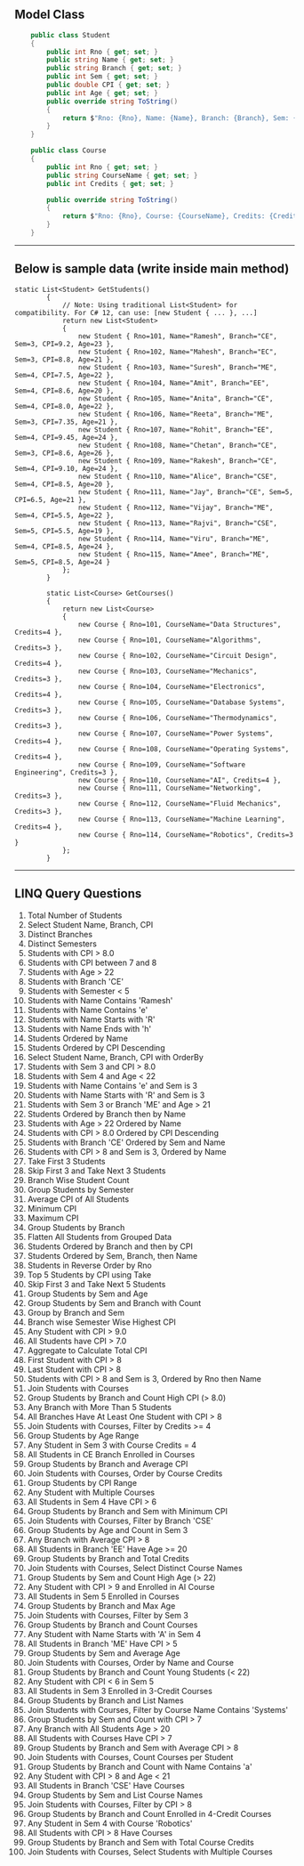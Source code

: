 ## Model Class
```csharp
    public class Student
    {
        public int Rno { get; set; }
        public string Name { get; set; }
        public string Branch { get; set; }
        public int Sem { get; set; }
        public double CPI { get; set; }
        public int Age { get; set; }
        public override string ToString()
        {
            return $"Rno: {Rno}, Name: {Name}, Branch: {Branch}, Sem: {Sem}, CPI: {CPI}, Age: {Age}";
        }
    }

    public class Course
    {
        public int Rno { get; set; }
        public string CourseName { get; set; }
        public int Credits { get; set; }

        public override string ToString()
        {
            return $"Rno: {Rno}, Course: {CourseName}, Credits: {Credits}";
        }
    }
```
---
## Below is sample data (write inside main method)
```csahrp
static List<Student> GetStudents()
        {
            // Note: Using traditional List<Student> for compatibility. For C# 12, can use: [new Student { ... }, ...]
            return new List<Student>
            {
                new Student { Rno=101, Name="Ramesh", Branch="CE", Sem=3, CPI=9.2, Age=23 },
                new Student { Rno=102, Name="Mahesh", Branch="EC", Sem=3, CPI=8.8, Age=21 },
                new Student { Rno=103, Name="Suresh", Branch="ME", Sem=4, CPI=7.5, Age=22 },
                new Student { Rno=104, Name="Amit", Branch="EE", Sem=4, CPI=8.6, Age=20 },
                new Student { Rno=105, Name="Anita", Branch="CE", Sem=4, CPI=8.0, Age=22 },
                new Student { Rno=106, Name="Reeta", Branch="ME", Sem=3, CPI=7.35, Age=21 },
                new Student { Rno=107, Name="Rohit", Branch="EE", Sem=4, CPI=9.45, Age=24 },
                new Student { Rno=108, Name="Chetan", Branch="CE", Sem=3, CPI=8.6, Age=26 },
                new Student { Rno=109, Name="Rakesh", Branch="CE", Sem=4, CPI=9.10, Age=24 },
                new Student { Rno=110, Name="Alice", Branch="CSE", Sem=4, CPI=8.5, Age=20 },
                new Student { Rno=111, Name="Jay", Branch="CE", Sem=5, CPI=6.5, Age=21 },
                new Student { Rno=112, Name="Vijay", Branch="ME", Sem=4, CPI=5.5, Age=22 },
                new Student { Rno=113, Name="Rajvi", Branch="CSE", Sem=5, CPI=5.5, Age=19 },
                new Student { Rno=114, Name="Viru", Branch="ME", Sem=4, CPI=8.5, Age=24 },
                new Student { Rno=115, Name="Amee", Branch="ME", Sem=5, CPI=8.5, Age=24 }
            };
        }

        static List<Course> GetCourses()
        {
            return new List<Course>
            {
                new Course { Rno=101, CourseName="Data Structures", Credits=4 },
                new Course { Rno=101, CourseName="Algorithms", Credits=3 },
                new Course { Rno=102, CourseName="Circuit Design", Credits=4 },
                new Course { Rno=103, CourseName="Mechanics", Credits=3 },
                new Course { Rno=104, CourseName="Electronics", Credits=4 },
                new Course { Rno=105, CourseName="Database Systems", Credits=3 },
                new Course { Rno=106, CourseName="Thermodynamics", Credits=3 },
                new Course { Rno=107, CourseName="Power Systems", Credits=4 },
                new Course { Rno=108, CourseName="Operating Systems", Credits=4 },
                new Course { Rno=109, CourseName="Software Engineering", Credits=3 },
                new Course { Rno=110, CourseName="AI", Credits=4 },
                new Course { Rno=111, CourseName="Networking", Credits=3 },
                new Course { Rno=112, CourseName="Fluid Mechanics", Credits=3 },
                new Course { Rno=113, CourseName="Machine Learning", Credits=4 },
                new Course { Rno=114, CourseName="Robotics", Credits=3 }
            };
        }

```
---

## LINQ Query Questions

1. Total Number of Students
2. Select Student Name, Branch, CPI
3. Distinct Branches
4. Distinct Semesters
5. Students with CPI > 8.0
6. Students with CPI between 7 and 8
7. Students with Age > 22
8. Students with Branch 'CE'
9. Students with Semester < 5
10. Students with Name Contains 'Ramesh'
11. Students with Name Contains 'e'
12. Students with Name Starts with 'R'
13. Students with Name Ends with 'h'
14. Students Ordered by Name
15. Students Ordered by CPI Descending
16. Select Student Name, Branch, CPI with OrderBy
17. Students with Sem 3 and CPI > 8.0
18. Students with Sem 4 and Age < 22
19. Students with Name Contains 'e' and Sem is 3
20. Students with Name Starts with 'R' and Sem is 3
21. Students with Sem 3 or Branch 'ME' and Age > 21
22. Students Ordered by Branch then by Name
23. Students with Age > 22 Ordered by Name
24. Students with CPI > 8.0 Ordered by CPI Descending
25. Students with Branch 'CE' Ordered by Sem and Name
26. Students with CPI > 8 and Sem is 3, Ordered by Name
27. Take First 3 Students
28. Skip First 3 and Take Next 3 Students
29. Branch Wise Student Count
30. Group Students by Semester
31. Average CPI of All Students
32. Minimum CPI
33. Maximum CPI
34. Group Students by Branch
35. Flatten All Students from Grouped Data
36. Students Ordered by Branch and then by CPI
37. Students Ordered by Sem, Branch, then Name
38. Students in Reverse Order by Rno
39. Top 5 Students by CPI using Take
40. Skip First 3 and Take Next 5 Students
41. Group Students by Sem and Age
42. Group Students by Sem and Branch with Count
43. Group by Branch and Sem
44. Branch wise Semester Wise Highest CPI
45. Any Student with CPI > 9.0
46. All Students have CPI > 7.0
47. Aggregate to Calculate Total CPI
48. First Student with CPI > 8
49. Last Student with CPI > 8
50. Students with CPI > 8 and Sem is 3, Ordered by Rno then Name
51. Join Students with Courses
52. Group Students by Branch and Count High CPI (> 8.0)
53. Any Branch with More Than 5 Students
54. All Branches Have At Least One Student with CPI > 8
55. Join Students with Courses, Filter by Credits >= 4
56. Group Students by Age Range
57. Any Student in Sem 3 with Course Credits = 4
58. All Students in CE Branch Enrolled in Courses
59. Group Students by Branch and Average CPI
60. Join Students with Courses, Order by Course Credits
61. Group Students by CPI Range
62. Any Student with Multiple Courses
63. All Students in Sem 4 Have CPI > 6
64. Group Students by Branch and Sem with Minimum CPI
65. Join Students with Courses, Filter by Branch 'CSE'
66. Group Students by Age and Count in Sem 3
67. Any Branch with Average CPI > 8
68. All Students in Branch 'EE' Have Age >= 20
69. Group Students by Branch and Total Credits
70. Join Students with Courses, Select Distinct Course Names
71. Group Students by Sem and Count High Age (> 22)
72. Any Student with CPI > 9 and Enrolled in AI Course
73. All Students in Sem 5 Enrolled in Courses
74. Group Students by Branch and Max Age
75. Join Students with Courses, Filter by Sem 3
76. Group Students by Branch and Count Courses
77. Any Student with Name Starts with 'A' in Sem 4
78. All Students in Branch 'ME' Have CPI > 5
79. Group Students by Sem and Average Age
80. Join Students with Courses, Order by Name and Course
81. Group Students by Branch and Count Young Students (< 22)
82. Any Student with CPI < 6 in Sem 5
83. All Students in Sem 3 Enrolled in 3-Credit Courses
84. Group Students by Branch and List Names
85. Join Students with Courses, Filter by Course Name Contains 'Systems'
86. Group Students by Sem and Count with CPI > 7
87. Any Branch with All Students Age > 20
88. All Students with Courses Have CPI > 7
89. Group Students by Branch and Sem with Average CPI > 8
90. Join Students with Courses, Count Courses per Student
91. Group Students by Branch and Count with Name Contains 'a'
92. Any Student with CPI > 8 and Age < 21
93. All Students in Branch 'CSE' Have Courses
94. Group Students by Sem and List Course Names
95. Join Students with Courses, Filter by CPI > 8
96. Group Students by Branch and Count Enrolled in 4-Credit Courses
97. Any Student in Sem 4 with Course 'Robotics'
98. All Students with CPI > 8 Have Courses
99. Group Students by Branch and Sem with Total Course Credits
100. Join Students with Courses, Select Students with Multiple Courses
